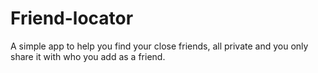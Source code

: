 # Friend-locator
A simple app to help you find your close friends, all private and you only share it with who you add as a friend. 
